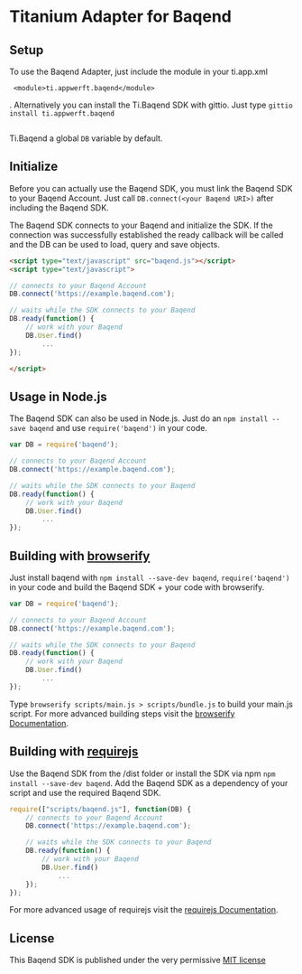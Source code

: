 Titanium Adapter for Baqend 
===========================

Setup
-----

To use the Baqend Adapter, just include the module in your ti.app.xml

~~~~
 <module>ti.appwerft.baqend</module>
~~~~
.
Alternatively you can install the Ti.Baqend SDK with gittio. Just type `gittio install ti.appwerft.baqend` 

```html
```

Ti.Baqend  a global `DB` variable by default.

Initialize
----------

Before you can actually use the Baqend SDK, you must link the Baqend SDK to your Baqend Account.
Just call `DB.connect(<your Baqend URI>)` after including the Baqend SDK.

The Baqend SDK connects to your Baqend and initialize the SDK. If the connection was successfully established
the ready callback will be called and the DB can be used to load, query and save objects.

```html
<script type="text/javascript" src="baqend.js"></script>
<script type="text/javascript">

// connects to your Baqend Account
DB.connect('https://example.baqend.com');

// waits while the SDK connects to your Baqend
DB.ready(function() {
    // work with your Baqend
    DB.User.find()
        ...
});

</script>
```

Usage in Node.js
----------------

The Baqend SDK can also be used in Node.js. Just do an `npm install --save baqend` and use `require('baqend')` in your code.

```javascript
var DB = require('baqend');

// connects to your Baqend Account
DB.connect('https://example.baqend.com');

// waits while the SDK connects to your Baqend
DB.ready(function() {
    // work with your Baqend
    DB.User.find()
        ...
});
```

Building with [browserify](http://browserify.org/)
--------------------------------------------------

Just install baqend with `npm install --save-dev baqend`, `require('baqend')` in your code
and build the Baqend SDK + your code with browserify.

```javascript
var DB = require('baqend');

// connects to your Baqend Account
DB.connect('https://example.baqend.com');

// waits while the SDK connects to your Baqend
DB.ready(function() {
    // work with your Baqend
    DB.User.find()
        ...
});
```

Type `browserify scripts/main.js > scripts/bundle.js` to build your main.js script.
For more advanced building steps visit the [browserify Documentation](https://github.com/substack/node-browserify#usage).

Building with [requirejs](http://requirejs.org/)
------------------------------------------------

Use the Baqend SDK from the /dist folder or install the SDK via npm `npm install --save-dev baqend`.
Add the Baqend SDK as a dependency of your script and use the required Baqend SDK.

```javascript
require(["scripts/baqend.js"], function(DB) {
    // connects to your Baqend Account
    DB.connect('https://example.baqend.com');

    // waits while the SDK connects to your Baqend
    DB.ready(function() {
        // work with your Baqend
        DB.User.find()
            ...
    });
});
```

For more advanced usage of requirejs visit the [requirejs Documentation](http://requirejs.org/docs/start.html).

License
-------

This Baqend SDK is published under the very permissive [MIT license](LICENSE.md)